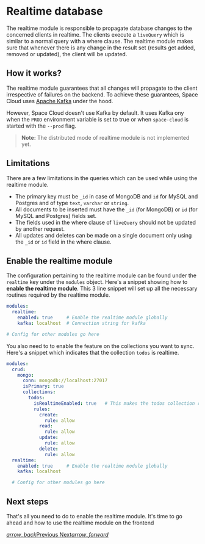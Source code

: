 # Realtime database

The realtime module is responsible to propagate database changes to the concerned clients in realtime. The clients execute a `liveQuery` which is similar to a normal query with a where clause. The realtime module makes sure that whenever there is any change in the result set (results get added, removed or updated), the client will be updated.

## How it works?

The realtime module guarantees that all changes will propagate to the client irrespective of failures on the backend. To achieve these guarantees, Space Cloud uses [Apache Kafka](https://apache.kafka.org) under the hood.

However, Space Cloud doesn't use Kafka by default. It uses Kafka ony when the `PROD` environment variable is set to true or when `space-cloud` is started with the `--prod` flag.

> **Note:** The distributed mode of realtime module is not implemented yet.

## Limitations

There are a few limitations in the queries which can be used while using the realtime module.

- The primary key must be `_id` in case of MongoDB and `id` for MySQL and Postgres and of type `text`, `varchar` or `string`.
- All documents to be inserted must have the `_id` (for MongoDB) or `id` (for MySQL and Postgres) fields set.
- The fields used in the where clause of `liveQuery` should not be updated by another request.
- All updates and deletes can be made on a single document only using the `_id` or `id` field in the where clause.

## Enable the realtime module

The configuration pertaining to the realtime module can be found under the `realtime` key under the `modules` object. Here's a snippet showing how to **enable the realtime module**. This 3 line snippet will set up all the necessary routines required by the realtime module.

```yaml
modules:
  realtime:
    enabled: true     # Enable the realtime module globally
    kafka: localhost  # Connection string for kafka

# Config for other modules go here 
```

You also need to to enable the feature on the collections you want to sync. Here's a snippet which indicates that the collection `todos` is realtime.

```yaml
modules:
  crud:
    mongo:
      conn: mongodb://localhost:27017
      isPrimary: true
      collections:
        todos:
          isRealtimeEnabled: true   # This makes the todos collection realtime
          rules:
            create:
              rule: allow
            read:
              rule: allow
            update:
              rule: allow
            delete:
              rule: allow
  realtime:
    enabled: true     # Enable the realtime module globally
    kafka: localhost

  # Config for other modules go here 
```

## Next steps
That's all you need to do to enable the realtime module. It's time to go ahead and how to use the realtime module on the frontend

<div class="btns-wrapper">
  <a href="/docs/database/overview" class="waves-effect waves-light btn primary-btn-border btn-small">
    <i class="material-icons btn-with-icon">arrow_back</i>Previous
  </a>
  <a href="/docs/realtime/live-query" class="waves-effect waves-light btn primary-btn-fill btn-small">
    Next<i class="material-icons btn-with-icon">arrow_forward</i>
  </a>
</div>